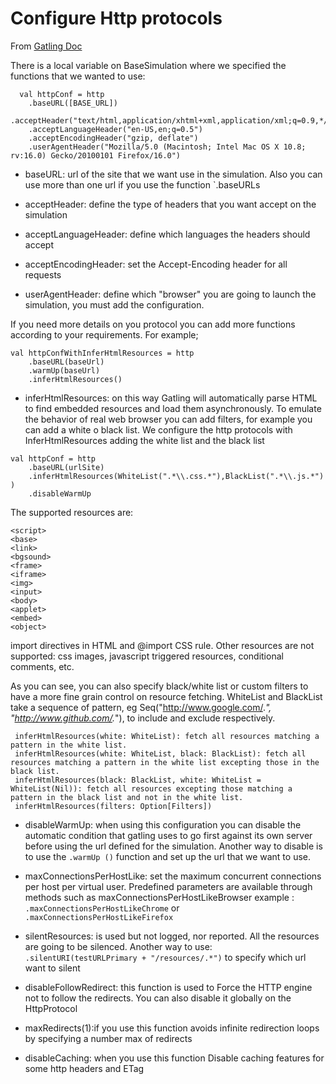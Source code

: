 Configure Http protocols
========================
From [Gatling Doc](https://gatling.io/docs/2.3/http/http_protocol/#)

There is a local variable on BaseSimulation where we specified the functions that we wanted to use:

```
  val httpConf = http
    .baseURL([BASE_URL])
    .acceptHeader("text/html,application/xhtml+xml,application/xml;q=0.9,*/*;q=0.8")
    .acceptLanguageHeader("en-US,en;q=0.5")
    .acceptEncodingHeader("gzip, deflate")
    .userAgentHeader("Mozilla/5.0 (Macintosh; Intel Mac OS X 10.8; rv:16.0) Gecko/20100101 Firefox/16.0")

```


* baseURL: url of the site that we want use in the simulation. Also you can use more than one url if you use the function `.baseURLs

* acceptHeader: define the type of headers that you want accept on the simulation

* acceptLanguageHeader: define which languages the headers should accept

* acceptEncodingHeader: set the Accept-Encoding header for all requests

* userAgentHeader: define which "browser" you are going to launch the simulation, you must add the configuration.


If you need more details on you protocol you can add more functions according to your requirements.  For example;

```
val httpConfWithInferHtmlResources = http
    .baseURL(baseUrl)
    .warmUp(baseUrl)
    .inferHtmlResources()
```

* inferHtmlResources: on this way Gatling will automatically parse HTML to find embedded resources and load them asynchronously. To emulate the behavior of real web browser you can add filters, for example you can add a white o black list.
We configure the http protocols with InferHtmlResources adding the white list and the black list

```
val httpConf = http
    .baseURL(urlSite)
    .inferHtmlResources(WhiteList(".*\\.css.*"),BlackList(".*\\.js.*") )
    .disableWarmUp
```

The supported resources are:


```
<script>
<base>
<link>
<bgsound>
<frame>
<iframe>
<img>
<input>
<body>
<applet>
<embed>
<object>
```

import directives in HTML and @import CSS rule.
Other resources are not supported: css images, javascript triggered resources, conditional comments, etc.

As you can see, you can also specify black/white list or custom filters to have a more fine grain control on resource fetching. WhiteList and BlackList take a sequence of pattern, eg Seq("http://www.google.com/.*", "http://www.github.com/.*"), to include and exclude respectively.
```
 inferHtmlResources(white: WhiteList): fetch all resources matching a pattern in the white list.
 inferHtmlResources(white: WhiteList, black: BlackList): fetch all resources matching a pattern in the white list excepting those in the black list.
 inferHtmlResources(black: BlackList, white: WhiteList = WhiteList(Nil)): fetch all resources excepting those matching a pattern in the black list and not in the white list.
 inferHtmlResources(filters: Option[Filters])
```

* disableWarmUp: when using this configuration you can disable the automatic condition that gatling uses to go first against its own server before using the url defined for the simulation. Another way to disable is to use the `.warmUp ()` function and set up the url that we want to use.


* maxConnectionsPerHostLike: set the maximum concurrent connections per host per virtual user. Predefined parameters are available through methods such as maxConnectionsPerHostLikeBrowser
example : `.maxConnectionsPerHostLikeChrome`  or `.maxConnectionsPerHostLikeFirefox`


* silentResources: is used but not logged, nor reported. All the resources are going to be silenced. Another way to use: `.silentURI(testURLPrimary + "/resources/.*")` to specify which url want to silent

* disableFollowRedirect: this function is used to Force the HTTP engine not to follow the redirects. You can also disable it globally on the HttpProtocol

* maxRedirects(1):if you use this function avoids infinite redirection loops by specifying a number max of redirects

* disableCaching: when you use this function Disable caching features for some http headers and ETag